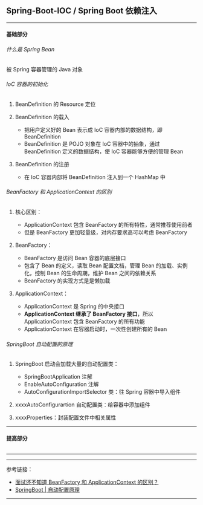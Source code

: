 ## Spring-Boot-IOC / Spring Boot 依赖注入

---

#### 基础部分

###### 什么是 Spring Bean

被 Spring 容器管理的 Java 对象

###### IoC 容器的初始化

1. BeanDefinition 的 Resource 定位


2. BeanDefinition 的载入
    - 把用户定义好的 Bean 表示成 IoC 容器内部的数据结构，即 BeanDefinition
    - BeanDefinition 是 POJO 对象在 IoC 容器中的抽象，通过 BeanDefinition 定义的数据结构，使 IoC 容器能够方便的管理 Bean


3. BeanDefinition 的注册
    - 在 IoC 容器内部将 BeanDefinition 注入到一个 HashMap 中

###### BeanFactory 和 ApplicationContext 的区别

1. 核心区别：

    - ApplicationContext 包含 BeanFactory 的所有特性，通常推荐使用前者
    - 但是 BeanFactory 更加轻量级，对内存要求高可以考虑 BeanFactory


2. BeanFactory：
    - BeanFactory 是访问 Bean 容器的底层接口
    - 包含了 Bean 的定义，读取 Bean 配置文档，管理 Bean 的加载、实例化，控制 Bean 的生命周期，维护 Bean 之间的依赖关系
    - BeanFactory 的实现方式是是懒加载


3. ApplicationContext：
    - ApplicationContext 是 Spring 的中央接口
    - **ApplicationContext 继承了 BeanFactory 接口**，所以 ApplicationContext 包含 BeanFactory 的所有功能
    - ApplicationContext 在容器启动时，一次性创建所有的 Bean

###### SpringBoot 自动配置的原理

1. SpringBoot 启动会加载大量的自动配置类：
    - SpringBootApplication 注解
    - EnableAutoConfiguration 注解
    - AutoConfigurationImportSelector 类：往 Spring 容器中导入组件


2. xxxxAutoConfigurartion 自动配置类：给容器中添加组件


3. xxxxProperties：封装配置文件中相关属性

---

#### 提高部分

######

---






---

参考链接：

- [面试还不知道 BeanFactory 和 ApplicationContext 的区别？](https://juejin.cn/post/6844903877574131726)
- [SpringBoot | 自动配置原理](https://juejin.cn/post/6844903812788912141)

---


















